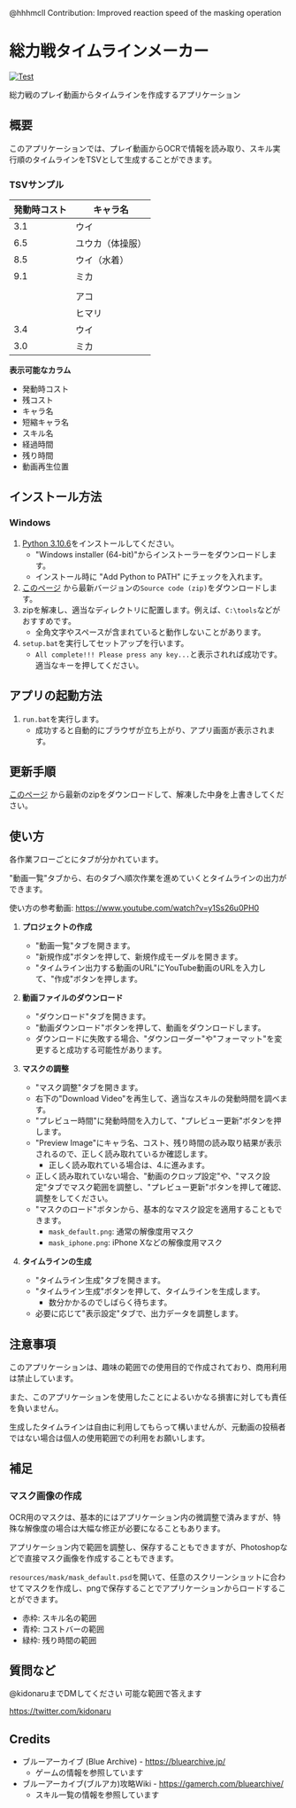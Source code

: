 @hhhmcll Contribution:
Improved reaction speed of the masking operation


# 総力戦タイムラインメーカー

[![Test](https://github.com/kidonaru/SourikiTimeline/actions/workflows/test.yml/badge.svg)](https://github.com/kidonaru/SourikiTimeline/actions/workflows/test.yml)

総力戦のプレイ動画からタイムラインを作成するアプリケーション


## 概要

このアプリケーションでは、プレイ動画からOCRで情報を読み取り、スキル実行順のタイムラインをTSVとして生成することができます。


### TSVサンプル

| 発動時コスト | キャラ名
| -- | --
| 3.1 | ウイ
| 6.5 | ユウカ（体操服）
| 8.5 | ウイ（水着）
| 9.1 | ミカ
|  | 
|  | アコ
|  | ヒマリ
| 3.4 | ウイ
| 3.0 | ミカ


**表示可能なカラム**
- 発動時コスト
- 残コスト
- キャラ名
- 短縮キャラ名
- スキル名
- 経過時間
- 残り時間
- 動画再生位置


## インストール方法


### Windows

1. [Python 3.10.6](https://www.python.org/downloads/release/python-3106/)をインストールしてください。
   - "Windows installer (64-bit)"からインストーラーをダウンロードします。
   - インストール時に "Add Python to PATH" にチェックを入れます。
2. [このページ](https://github.com/kidonaru/SourikiTimeline/releases) から最新バージョンの`Source code (zip)`をダウンロードします。
3. zipを解凍し、適当なディレクトリに配置します。例えば、`C:\tools`などがおすすめです。
   - 全角文字やスペースが含まれていると動作しないことがあります。
4. `setup.bat`を実行してセットアップを行います。
   - `All complete!!! Please press any key...`と表示されれば成功です。適当なキーを押してください。


## アプリの起動方法

1. `run.bat`を実行します。
   - 成功すると自動的にブラウザが立ち上がり、アプリ画面が表示されます。


## 更新手順

[このページ](https://github.com/kidonaru/SourikiTimeline/releases) から最新のzipをダウンロードして、解凍した中身を上書きしてください。


## 使い方

各作業フローごとにタブが分かれています。

"動画一覧"タブから、右のタブへ順次作業を進めていくとタイムラインの出力ができます。

使い方の参考動画: https://www.youtube.com/watch?v=y1Ss26u0PH0


1. **プロジェクトの作成**
   - "動画一覧"タブを開きます。
   - "新規作成"ボタンを押して、新規作成モーダルを開きます。
   - "タイムライン出力する動画のURL"にYouTube動画のURLを入力して、"作成"ボタンを押します。

2. **動画ファイルのダウンロード**
   - "ダウンロード"タブを開きます。
   - "動画ダウンロード"ボタンを押して、動画をダウンロードします。
   - ダウンロードに失敗する場合、"ダウンローダー"や"フォーマット"を変更すると成功する可能性があります。

3. **マスクの調整**
   - "マスク調整"タブを開きます。
   - 右下の"Download Video"を再生して、適当なスキルの発動時間を調べます。
   - "プレビュー時間"に発動時間を入力して、"プレビュー更新"ボタンを押します。
   - "Preview Image"にキャラ名、コスト、残り時間の読み取り結果が表示されるので、正しく読み取れているか確認します。
       - 正しく読み取れている場合は、4.に進みます。
   - 正しく読み取れていない場合、"動画のクロップ設定"や、"マスク設定"タブでマスク範囲を調整し、"プレビュー更新"ボタンを押して確認、調整をしてください。
   - "マスクのロード"ボタンから、基本的なマスク設定を適用することもできます。
     - `mask_default.png`: 通常の解像度用マスク
     - `mask_iphone.png`: iPhone Xなどの解像度用マスク

4. **タイムラインの生成**
   - "タイムライン生成"タブを開きます。
   - "タイムライン生成"ボタンを押して、タイムラインを生成します。
       - 数分かかるのでしばらく待ちます。
   - 必要に応じて"表示設定"タブで、出力データを調整します。


## 注意事項

このアプリケーションは、趣味の範囲での使用目的で作成されており、商用利用は禁止しています。

また、このアプリケーションを使用したことによるいかなる損害に対しても責任を負いません。

生成したタイムラインは自由に利用してもらって構いませんが、元動画の投稿者ではない場合は個人の使用範囲での利用をお願いします。


## 補足


### マスク画像の作成

OCR用のマスクは、基本的にはアプリケーション内の微調整で済みますが、特殊な解像度の場合は大幅な修正が必要になることもあります。

アプリケーション内で範囲を調整し、保存することもできますが、Photoshopなどで直接マスク画像を作成することもできます。

`resources/mask/mask_default.psd`を開いて、任意のスクリーンショットに合わせてマスクを作成し、pngで保存することでアプリケーションからロードすることができます。

- 赤枠: スキル名の範囲
- 青枠: コストバーの範囲
- 緑枠: 残り時間の範囲


## 質問など

@kidonaruまでDMしてください
可能な範囲で答えます

https://twitter.com/kidonaru


## Credits

- ブルーアーカイブ (Blue Archive) - https://bluearchive.jp/
   - ゲームの情報を参照しています
- ブルーアーカイブ(ブルアカ)攻略Wiki - https://gamerch.com/bluearchive/
  - スキル一覧の情報を参照しています
